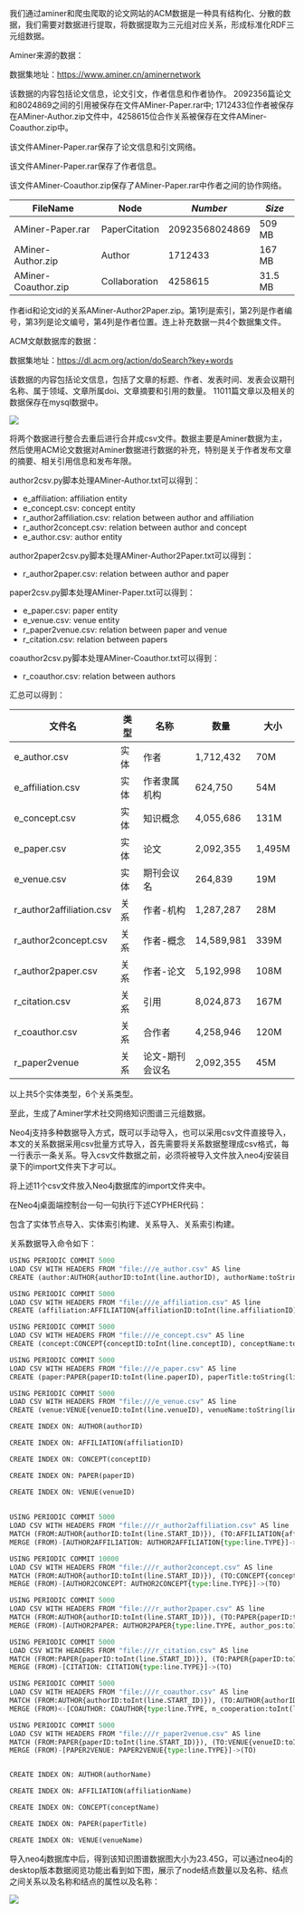 我们通过aminer和爬虫爬取的论文网站的ACM数据是一种具有结构化、分散的数据，我们需要对数据进行提取，将数据提取为三元组对应关系，形成标准化RDF三元组数据。

Aminer来源的数据：

数据集地址：https://www.aminer.cn/aminernetwork

该数据的内容包括论文信息，论文引文，作者信息和作者协作。 2092356篇论文和8024869之间的引用被保存在文件AMiner-Paper.rar中; 1712433位作者被保存在AMiner-Author.zip文件中，4258615位合作关系被保存在文件AMiner-Coauthor.zip中。

该文件AMiner-Paper.rar保存了论文信息和引文网络。

该文件AMiner-Paper.rar保存了作者信息。

该文件AMiner-Coauthor.zip保存了AMiner-Paper.rar中作者之间的协作网络。

| FileName            | **Node**      | *Number*       | *Size*  |
| ------------------- | ------------- | -------------- | ------- |
| AMiner-Paper.rar    | PaperCitation | 20923568024869 | 509 MB  |
| AMiner-Author.zip   | Author        | 1712433        | 167 MB  |
| AMiner-Coauthor.zip | Collaboration | 4258615        | 31.5 MB |

作者id和论文id的关系AMiner-Author2Paper.zip。第1列是索引，第2列是作者编号，第3列是论文编号，第4列是作者位置。连上补充数据一共4个数据集文件。

ACM文献数据库的数据：

数据集地址：https://dl.acm.org/action/doSearch?key+words

该数据的内容包括论文信息，包括了文章的标题、作者、发表时间、发表会议期刊名称、属于领域、文章所属doi、文章摘要和引用的数量。 11011篇文章以及相关的数据保存在mysql数据中。

![](imgs\10.png)

将两个数据进行整合去重后进行合并成csv文件。数据主要是Aminer数据为主，然后使用ACM论文数据对Aminer数据进行数据的补充，特别是关于作者发布文章的摘要、相关引用信息和发布年限。

author2csv.py脚本处理AMiner-Author.txt可以得到：

- e_affiliation: affiliation entity
- e_concept.csv: concept entity
- r_author2affiliation.csv: relation between author and affiliation
- r_author2concept.csv: relation between author and concept
- e_author.csv: author entity

author2paper2csv.py脚本处理AMiner-Author2Paper.txt可以得到：

- r_author2paper.csv: relation between author and paper

paper2csv.py脚本处理AMiner-Paper.txt可以得到：

- e_paper.csv: paper entity
- e_venue.csv: venue entity
- r_paper2venue.csv: relation between paper and venue
- r_citation.csv: relation between papers

coauthor2csv.py脚本处理AMiner-Coauthor.txt可以得到：

- r_coauthor.csv: relation between authors

汇总可以得到：

| 文件名                   | 类型 | 名称            | 数量       | 大小   |
| ------------------------ | ---- | --------------- | ---------- | ------ |
| e_author.csv             | 实体 | 作者            | 1,712,432  | 70M    |
| e_affiliation.csv        | 实体 | 作者隶属机构    | 624,750    | 54M    |
| e_concept.csv            | 实体 | 知识概念        | 4,055,686  | 131M   |
| e_paper.csv              | 实体 | 论文            | 2,092,355  | 1,495M |
| e_venue.csv              | 实体 | 期刊会议名      | 264,839    | 19M    |
| r_author2affiliation.csv | 关系 | 作者-机构       | 1,287,287  | 28M    |
| r_author2concept.csv     | 关系 | 作者-概念       | 14,589,981 | 339M   |
| r_author2paper.csv       | 关系 | 作者-论文       | 5,192,998  | 108M   |
| r_citation.csv           | 关系 | 引用            | 8,024,873  | 167M   |
| r_coauthor.csv           | 关系 | 合作者          | 4,258,946  | 120M   |
| r_paper2venue            | 关系 | 论文-期刊会议名 | 2,092,355  | 45M    |

以上共5个实体类型，6个关系类型。

至此，生成了Aminer学术社交网络知识图谱三元组数据。

Neo4j支持多种数据导入方式，既可以手动导入，也可以采用csv文件直接导入，本文的关系数据采用csv批量方式导入，首先需要将关系数据整理成csv格式，每一行表示一条关系。导入csv文件数据之前，必须将被导入文件放入neo4j安装目录下的import文件夹下才可以。

将上述11个csv文件放入Neo4j数据库的import文件夹中。

在Neo4j桌面端控制台一句一句执行下述CYPHER代码：

包含了实体节点导入、实体索引构建、关系导入、关系索引构建。

关系数据导入命令如下：

```python
USING PERIODIC COMMIT 5000
LOAD CSV WITH HEADERS FROM "file:///e_author.csv" AS line
CREATE (author:AUTHOR{authorID:toInt(line.authorID), authorName:toString(line.name), pc:toInt(line.pc), cn:toInt(line.cn), hi:toInt(line.hi), pi:toFloat(line.pi), upi:toFloat(line.upi)})

USING PERIODIC COMMIT 5000
LOAD CSV WITH HEADERS FROM "file:///e_affiliation.csv" AS line
CREATE (affiliation:AFFILIATION{affiliationID:toInt(line.affiliationID), affiliationName:toString(line.name)})

USING PERIODIC COMMIT 5000
LOAD CSV WITH HEADERS FROM "file:///e_concept.csv" AS line
CREATE (concept:CONCEPT{conceptID:toInt(line.conceptID), conceptName:toString(line.name)})

USING PERIODIC COMMIT 5000
LOAD CSV WITH HEADERS FROM "file:///e_paper.csv" AS line
CREATE (paper:PAPER{paperID:toInt(line.paperID), paperTitle:toString(line.title), paperYear:toInt(line.year), paperAbstract:toString(line.abstract)})

USING PERIODIC COMMIT 5000
LOAD CSV WITH HEADERS FROM "file:///e_venue.csv" AS line
CREATE (venue:VENUE{venueID:toInt(line.venueID), venueName:toString(line.name)})

CREATE INDEX ON: AUTHOR(authorID)

CREATE INDEX ON: AFFILIATION(affiliationID)

CREATE INDEX ON: CONCEPT(conceptID)

CREATE INDEX ON: PAPER(paperID)

CREATE INDEX ON: VENUE(venueID)
    
    
USING PERIODIC COMMIT 5000
LOAD CSV WITH HEADERS FROM "file:///r_author2affiliation.csv" AS line
MATCH (FROM:AUTHOR{authorID:toInt(line.START_ID)}), (TO:AFFILIATION{affiliationID:toInt(line.END_ID)})
MERGE (FROM)-[AUTHOR2AFFILIATION: AUTHOR2AFFILIATION{type:line.TYPE}]->(TO)

USING PERIODIC COMMIT 10000
LOAD CSV WITH HEADERS FROM "file:///r_author2concept.csv" AS line
MATCH (FROM:AUTHOR{authorID:toInt(line.START_ID)}), (TO:CONCEPT{conceptID:toInt(line.END_ID)})
MERGE (FROM)-[AUTHOR2CONCEPT: AUTHOR2CONCEPT{type:line.TYPE}]->(TO)

USING PERIODIC COMMIT 5000
LOAD CSV WITH HEADERS FROM "file:///r_author2paper.csv" AS line
MATCH (FROM:AUTHOR{authorID:toInt(line.START_ID)}), (TO:PAPER{paperID:toInt(line.END_ID)})
MERGE (FROM)-[AUTHOR2PAPER: AUTHOR2PAPER{type:line.TYPE, author_pos:toInt(line.author_position)}]->(TO)

USING PERIODIC COMMIT 5000
LOAD CSV WITH HEADERS FROM "file:///r_citation.csv" AS line
MATCH (FROM:PAPER{paperID:toInt(line.START_ID)}), (TO:PAPER{paperID:toInt(line.END_ID)})
MERGE (FROM)-[CITATION: CITATION{type:line.TYPE}]->(TO)

USING PERIODIC COMMIT 5000
LOAD CSV WITH HEADERS FROM "file:///r_coauthor.csv" AS line
MATCH (FROM:AUTHOR{authorID:toInt(line.START_ID)}), (TO:AUTHOR{authorID:toInt(line.END_ID)})
MERGE (FROM)<-[COAUTHOR: COAUTHOR{type:line.TYPE, n_cooperation:toInt(line.n_cooperation)}]->(TO)

USING PERIODIC COMMIT 5000
LOAD CSV WITH HEADERS FROM "file:///r_paper2venue.csv" AS line
MATCH (FROM:PAPER{paperID:toInt(line.START_ID)}), (TO:VENUE{venueID:toInt(line.END_ID)})
MERGE (FROM)-[PAPER2VENUE: PAPER2VENUE{type:line.TYPE}]->(TO)


CREATE INDEX ON: AUTHOR(authorName)

CREATE INDEX ON: AFFILIATION(affiliationName)

CREATE INDEX ON: CONCEPT(conceptName)

CREATE INDEX ON: PAPER(paperTitle)

CREATE INDEX ON: VENUE(venueName)
```

导入neo4j数据库中后，得到该知识图谱数据图大小为23.45G，可以通过neo4j的desktop版本数据阅览功能出看到如下图，展示了node结点数量以及名称、结点之间关系以及名称和结点的属性以及名称：

![](imgs\11.png)